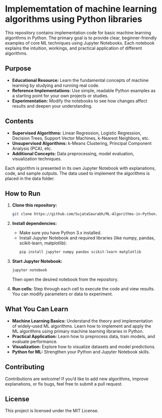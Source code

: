 # Implememtation of machine learning algorithms using Python libraries

This repository contains implementation code for basic machine learning algorithms in Python. The primary goal is to provide clear, beginner-friendly examples of core ML techniques using Jupyter Notebooks. Each notebook explains the intuition, workings, and practical application of different algorithms.

## Purpose

- **Educational Resource:** Learn the fundamental concepts of machine learning by studying and running real code.
- **Reference Implementations:** Use simple, readable Python examples as a starting point for your own projects or studies.
- **Experimentation:** Modify the notebooks to see how changes affect results and deepen your understanding.

## Contents

- **Supervised Algorithms:** Linear Regression, Logistic Regression, Decision Trees, Support Vector Machines, k-Nearest Neighbors, etc.
- **Unsupervised Algorithms:** k-Means Clustering, Principal Component Analysis (PCA), etc.
- **Additional Concepts:** Data preprocessing, model evaluation, visualization techniques.

Each algorithm is presented in its own Jupyter Notebook with explanations, code, and sample outputs. The data used to implement the algorithms is placed in the data folder.

## How to Run

1. **Clone this repository:**
   ```bash
   git clone https://github.com/SujataSaurabh/ML-Algorithms-in-Python.git
   ```

2. **Install dependencies:**
   - Make sure you have Python 3.x installed.
   - Install Jupyter Notebook and required libraries (like numpy, pandas, scikit-learn, matplotlib):
     ```bash
     pip install jupyter numpy pandas scikit-learn matplotlib
     ```

3. **Start Jupyter Notebook:**
   ```bash
   jupyter notebook
   ```
   Then open the desired notebook from the repository.

4. **Run cells:** Step through each cell to execute the code and view results. You can modify parameters or data to experiment.

## What You Can Learn

- **Machine Learning Basics:** Understand the theory and implementation of widely-used ML algorithms. Learn how to implement and apply the ML algorithms using primary machine learning libraries in Python. 
- **Practical Application:** Learn how to preprocess data, train models, and evaluate performance.
- **Visualization:** Explore how to visualize datasets and model predictions.
- **Python for ML:** Strengthen your Python and Jupyter Notebook skills.

## Contributing

Contributions are welcome! If you’d like to add new algorithms, improve explanations, or fix bugs, feel free to submit a pull request.

## License

This project is licensed under the MIT License.
